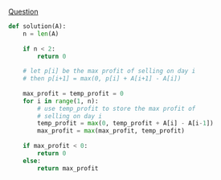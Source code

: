 [Question](https://app.codility.com/programmers/lessons/9-maximum_slice_problem/max_profit/)

```python
def solution(A):
    n = len(A)
    
    if n < 2:
        return 0
        
    # let p[i] be the max profit of selling on day i
    # then p[i+1] = max(0, p[i] + A[i+1] - A[i])
    
    max_profit = temp_profit = 0
    for i in range(1, n):
        # use temp_profit to store the max profit of
        # selling on day i
        temp_profit = max(0, temp_profit + A[i] - A[i-1])
        max_profit = max(max_profit, temp_profit)
    
    if max_profit < 0:
        return 0
    else:
        return max_profit
```